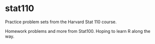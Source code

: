 stat110
=======

Practice problem sets from the Harvard Stat 110 course. 


Homework problems and more from Stat100. Hoping to learn R along the way. 
